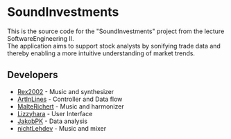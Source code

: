 # SoundInvestments

This is the source code for the "SoundInvestments" project from the lecture SoftwareEngineering II. \
The application aims to support stock analysts by sonifying trade data and thereby enabling a more intuitive understanding of market trends.

## Developers
- [Rex2002](https://github.com/Rex2002) - Music and synthesizer
- [ArtInLines](https://github.com/ArtInLines) - Controller and Data flow
- [MalteRichert](https://github.com/MalteRichert) - Music and harmonizer
- [Lizzyhara](https://github.com/Lizzyhara) - User Interface
- [JakobPK](https://github.com/JakobPK) - Data analysis
- [nichtLehdev](https://github.com/nichtLehdev) - Music and mixer
